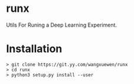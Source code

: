 # runx

Utils For Runing a Deep Learning Experiment.

# Installation
```
> git clone https://git.yy.com/wangxuewen/runx
> cd runx
> python3 setup.py install --user


